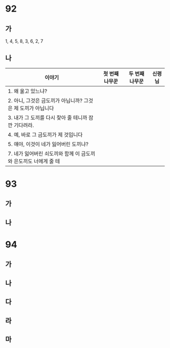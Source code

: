 # 92
## 가
1, 4, 5, 8, 3, 6, 2, 7
## 나
| 이야기                                    | 첫 번째 나무꾼 | 두 번째 나무꾼 | 신령님 |
| -------------------------------------- | -------- | -------- | --- |
| 1. 왜 울고 있느냐?                           |          |          |     |
| 2. 아니, 그것은 금도끼가 아닙니까? 그것은 제 도끼가 아닙니다   |          |          |     |
| 3. 내가 그 도끼를 다시 찾아 줄 테니까 잠깐 기다려라.       |          |          |     |
| 4. 예, 바로 그 금도끼가 제 것입니다                 |          |          |     |
| 5. 얘야, 이것이 네가 잃어버린 도끼냐?                |          |          |     |
| 7. 네가 잃어버린 쇠도끼와 함께 이 금도끼와 은도끼도 너에게 줄 테 |          |          |     |
# 93
## 가
## 나
# 94
## 가
## 나
## 다
## 라
## 마